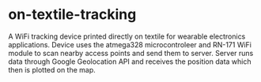 # on-textile-tracking
A WiFi tracking device printed directly on textile for wearable electronics applications. Device uses the atmega328 microcontroleer and RN-171 WiFi module to scan nearby access points and send them to server. Server runs data through Google Geolocation API and receives the position data which then is plotted on the map.
